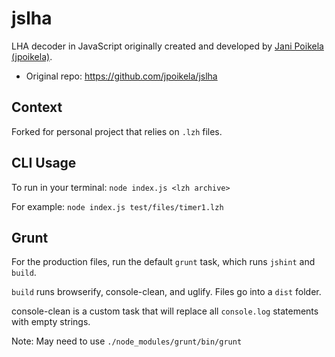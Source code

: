 # jslha
LHA decoder in JavaScript originally created and developed by [Jani Poikela (jpoikela)](https://github.com/jpoikela). 

* Original repo: https://github.com/jpoikela/jslha
## Context

Forked for personal project that relies on `.lzh` files.
## CLI Usage

To run in your terminal: `node index.js <lzh archive>`

For example: `node index.js test/files/timer1.lzh`
## Grunt

For the production files, run the default `grunt` task, which runs `jshint` and `build`.

`build` runs browserify, console-clean, and uglify. Files go into a `dist` folder.

console-clean is a custom task that will replace all `console.log` statements with empty strings.

Note: May need to use `./node_modules/grunt/bin/grunt`